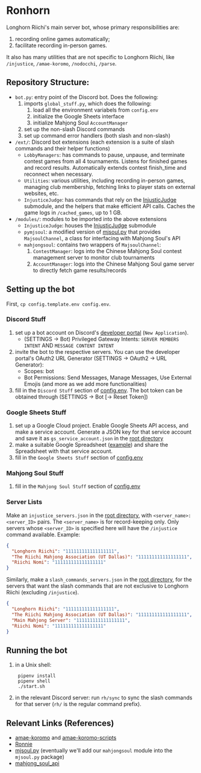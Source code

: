 # Ronhorn

Longhorn Riichi's main server bot, whose primary responsibilities are:
1. recording online games automatically;
1. facilitate recording in-person games.

It also has many utilities that are not specific to Longhorn Riichi, like `/injustice`, `/amae-koromo`, `/nodocchi`, `/parse`.

## Repository Structure:
- `bot.py`: entry point of the Discord bot. Does the following:
    1. imports `global_stuff.py`, which does the following:
        1. load all the environment variabels from `config.env`
        1. initialize the Google Sheets interface
        1. initialize Mahjong Soul `AccountManager`
    1. set up the non-slash Discord commands
    1. set up command error handlers (both slash and non-slash)
- `/ext/`: Discord bot extensions (each extension is a suite of slash commands and their helper functions)
    - `LobbyManagers`: has commands to pause, unpause, and terminate contest games from all 4 tournaments. Listens for finished games and record results. Automatically extends contest finish_time and reconnect when necessary.
    - `Utilities`: various utilities, including recording in-person games, managing club membership, fetching links to player stats on external websites, etc.
    - `InjusticeJudge`: has commands that rely on the [InjusticJudge](https://github.com/Longhorn-Riichi/InjusticeJudge) submodule, and the helpers that make efficient API calls. Caches the game logs in `/cached_games`, up to 1 GB.
- `/modules/`: modules to be imported into the above extensions
    - `InjusticeJudge`: houses the [InjusticJudge](https://github.com/Longhorn-Riichi/InjusticeJudge) submodule
    - `pymjsoul`: a modified version of [mjsoul.py](https://github.com/RiichiNomi/mjsoul.py) that provides `MajsoulChannel`, a class for interfacing with Mahjong Soul's API
    - `mahjongsoul`: contains two wrappers of `MajsoulChannel`:
        1. `ContestManager`: logs into the Chinese Mahjong Soul contest management server to monitor club tournaments
        1. `AccountManager`: logs into the Chinese Mahjong Soul game server to directly fetch game results/records

## Setting up the bot
First, `cp config.template.env config.env`.
### Discord Stuff
1. set up a bot account on Discord's [developer portal](https://discord.com/developers/applications) (`New Application`).
    - (SETTINGS -> Bot) Privileged Gateway Intents: `SERVER MEMBERS INTENT` AND `MESSAGE CONTENT INTENT`
1. invite the bot to the respective servers. You can use the developer portal's OAuth2 URL Generator (SETTINGS -> OAuth2 -> URL Generator):
    - Scopes: bot
    - Bot Permissions: Send Messages, Manage Messages, Use External Emojis (and more as we add more functionalities)
1. fill in the `Discord Stuff` section of [config.env](config.env). The bot token can be obtained through (SETTINGS -> Bot \[-> Reset Token\])
### Google Sheets Stuff
1. set up a Google Cloud project. Enable Google Sheets API access, and make a service account. Generate a JSON key for that service account and save it as `gs_service_account.json` in the [root directory]
1. make a suitable Google Spreadsheet ([example](https://docs.google.com/spreadsheets/d/1pXlGjyz165S62-3-4ZXxit4Ci0yW8piVfbVObtjg7Is/edit?usp=sharing)) and share the Spreadsheet with that service account.
1. fill in the `Google Sheets Stuff` section of [config.env](config.env)
### Mahjong Soul Stuff
1. fill in the `Mahjong Soul Stuff` section of [config.env](config.env)
### Server Lists
Make an `injustice_servers.json` in the [root directory], with `<server_name>: <server_ID>` pairs. The `<server_name>` is for record-keeping only. Only servers whose `<server_ID>` is specified here will have the `/injustice` command available. Example:
```json
{
  "Longhorn Riichi": "111111111111111111",
  "The Riichi Mahjong Association (UT Dallas)": "111111111111111111",
  "Riichi Nomi": "111111111111111111"
}
```

Similarly, make a `slash_commands_servers.json` in the [root directory], for the servers that want the slash commands that are not exclusive to Longhorn Riichi (excluding `/injustice`).
```json
{
  "Longhorn Riichi": "111111111111111111",
  "The Riichi Mahjong Association (UT Dallas)": "111111111111111111",
  "Main Mahjong Server": "111111111111111111",
  "Riichi Nomi": "111111111111111111"
}
```

## Running the bot
1. in a Unix shell:

        pipenv install
        pipenv shell
        ./start.sh
1. in the relevant Discord server: run `rh/sync` to sync the slash commands for that server (`rh/` is the regular command prefix).

## Relevant Links (References)
- [amae-koromo](https://github.com/SAPikachu/amae-koromo) and [amae-koromo-scripts](https://github.com/SAPikachu/amae-koromo-scripts)
- [Ronnie](https://github.com/RiichiNomi/ronnie)
- [mjsoul.py](https://github.com/RiichiNomi/mjsoul.py) (eventually we'll add our `mahjongsoul` module into the `mjsoul.py` package)
- [mahjong_soul_api](https://github.com/MahjongRepository/mahjong_soul_api/)

[root directory]: /

